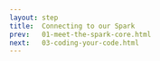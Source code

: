 ```yaml
---
layout: step
title:  Connecting to our Spark
prev:   01-meet-the-spark-core.html
next:   03-coding-your-code.html
---
```

